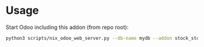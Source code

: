 # Usage

Start Odoo including this addon (from repo root):

```bash
python3 scripts/nix_odoo_web_server.py --db-name mydb --addon stock_storage_category_capacity_name
```
